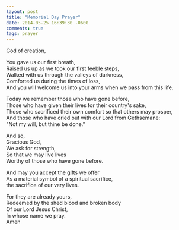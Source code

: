 ```yaml
---
layout: post
title: "Memorial Day Prayer"
date: 2014-05-25 16:39:30 -0600
comments: true
tags: prayer
---
```


God of creation,

You gave us our first breath,  
Raised us up as we took our first feeble steps,  
Walked with us through the valleys of darkness,  
Comforted us during the times of loss,  
And you will welcome us into your arms when we pass from this life.  
  
Today we remember those who have gone before,  
Those who have given their lives for their country's sake,  
Those who sacrificed their own comfort so that others may prosper,  
And those who have cried out with our Lord from Gethsemane:  
"Not my will, but thine be done."  
  
  
And so,  
Gracious God,  
We ask for strength,  
So that we may live lives  
Worthy of those who have gone before.  
  
And may you accept the gifts we offer  
As a material symbol of a spiritual sacrifice,  
the sacrifice of our very lives.  
  
For they are already yours,  
Redeemed by the shed blood and broken body  
Of our Lord Jesus Christ,  
In whose name we pray.  
Amen

